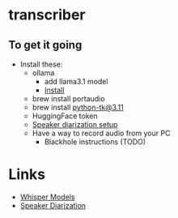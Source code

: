 # transcriber

## To get it going

- Install these:
  - ollama
    - add llama3.1 model
    - [Install](https://ollama.com/download/mac)
  - brew install portaudio
  - brew install python-tk@3.11
  - HuggingFace token
  - [Speaker diarization setup](https://huggingface.co/pyannote/speaker-diarization-3.1#requirements) 
  - Have a way to record audio from your PC
    - Blackhole instructions (TODO)

# Links
 - [Whisper Models](https://github.com/openai/whisper?tab=readme-ov-file#available-models-and-languages)
 - [Speaker Diarization](https://huggingface.co/pyannote/speaker-diarization-3.1)
